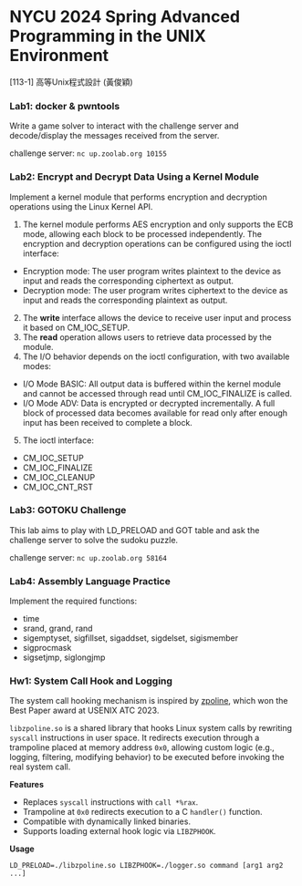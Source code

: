 # NYCU 2024 Spring Advanced Programming in the UNIX Environment
[113-1] 高等Unix程式設計 (黃俊穎)
### Lab1: docker & pwntools
Write a game solver to interact with the challenge server and decode/display the messages received from the server.

challenge server: `nc up.zoolab.org 10155`

### Lab2: Encrypt and Decrypt Data Using a Kernel Module
Implement a kernel module that performs encryption and decryption operations using the Linux Kernel API.
1. The kernel module performs AES encryption and only supports the ECB mode, allowing each block to be processed independently.
The encryption and decryption operations can be configured using the ioctl interface:
- Encryption mode: The user program writes plaintext to the device as input and reads the corresponding ciphertext as output.
- Decryption mode: The user program writes ciphertext to the device as input and reads the corresponding plaintext as output.

2. The **write** interface allows the device to receive user input and process it based on CM_IOC_SETUP.
3. The **read** operation allows users to retrieve data processed by the module.
4. The I/O behavior depends on the ioctl configuration, with two available modes:
- I/O Mode BASIC: All output data is buffered within the kernel module and cannot be accessed through read until CM_IOC_FINALIZE is called.
- I/O Mode ADV: Data is encrypted or decrypted incrementally. A full block of processed data becomes available for read only after enough input has been received to complete a block.

5. The ioctl interface:
- CM_IOC_SETUP
- CM_IOC_FINALIZE
- CM_IOC_CLEANUP
- CM_IOC_CNT_RST

### Lab3: GOTOKU Challenge
This lab aims to play with LD_PRELOAD and GOT table and ask the challenge server to solve the sudoku puzzle.

challenge server: `nc up.zoolab.org 58164`

### Lab4: Assembly Language Practice
Implement the required functions:
- time
- srand, grand, rand
- sigemptyset, sigfillset, sigaddset, sigdelset, sigismember
- sigprocmask
- sigsetjmp, siglongjmp

### Hw1: System Call Hook and Logging
The system call hooking mechanism is inspired by [zpoline](<https://github.com/yasukata/zpoline>), which won the Best Paper award at USENIX ATC 2023.

`libzpoline.so` is a shared library that hooks Linux system calls by rewriting `syscall` instructions in user space. 
It redirects execution through a trampoline placed at memory address `0x0`, allowing custom logic (e.g., logging, filtering, modifying behavior) to be executed before invoking the real system call.

**Features**

- Replaces `syscall` instructions with `call *%rax`.
- Trampoline at `0x0` redirects execution to a C `handler()` function.
- Compatible with dynamically linked binaries.
- Supports loading external hook logic via `LIBZPHOOK`.

**Usage**

`LD_PRELOAD=./libzpoline.so LIBZPHOOK=./logger.so command [arg1 arg2 ...]`

